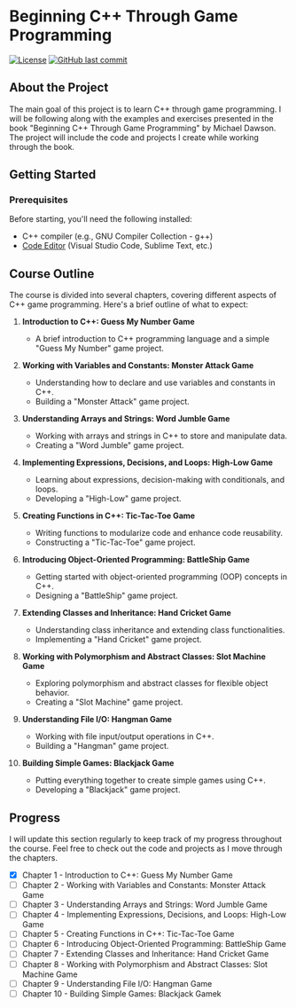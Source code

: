 # Beginning C++ Through Game Programming

[![License](https://img.shields.io/badge/license-Cengage_Learning-blue.svg)](LICENSE)
[![GitHub last commit](https://img.shields.io/github/last-commit/Brynner03/Beginning-Cpp-Through-Game-Programming)](https://github.com/Brynner03/Beginning-Cpp-Through-Game-Programming/commits/main)

## About the Project

The main goal of this project is to learn C++ through game programming. I will be following along with the examples and exercises presented in the book "Beginning C++ Through Game Programming" by Michael Dawson. The project will include the code and projects I create while working through the book.

## Getting Started

### Prerequisites

Before starting, you'll need the following installed:

- C++ compiler (e.g., GNU Compiler Collection - g++)
- [Code Editor](https://code.visualstudio.com/) (Visual Studio Code, Sublime Text, etc.)

## Course Outline

The course is divided into several chapters, covering different aspects of C++ game programming. Here's a brief outline of what to expect:

1. **Introduction to C++: Guess My Number Game**
   - A brief introduction to C++ programming language and a simple "Guess My Number" game project.

2. **Working with Variables and Constants: Monster Attack Game**
   - Understanding how to declare and use variables and constants in C++.
   - Building a "Monster Attack" game project.

3. **Understanding Arrays and Strings: Word Jumble Game**
   - Working with arrays and strings in C++ to store and manipulate data.
   - Creating a "Word Jumble" game project.

4. **Implementing Expressions, Decisions, and Loops: High-Low Game**
   - Learning about expressions, decision-making with conditionals, and loops.
   - Developing a "High-Low" game project.

5. **Creating Functions in C++: Tic-Tac-Toe Game**
   - Writing functions to modularize code and enhance code reusability.
   - Constructing a "Tic-Tac-Toe" game project.

6. **Introducing Object-Oriented Programming: BattleShip Game**
   - Getting started with object-oriented programming (OOP) concepts in C++.
   - Designing a "BattleShip" game project.

7. **Extending Classes and Inheritance: Hand Cricket Game**
   - Understanding class inheritance and extending class functionalities.
   - Implementing a "Hand Cricket" game project.

8. **Working with Polymorphism and Abstract Classes: Slot Machine Game**
   - Exploring polymorphism and abstract classes for flexible object behavior.
   - Creating a "Slot Machine" game project.

9. **Understanding File I/O: Hangman Game**
   - Working with file input/output operations in C++.
   - Building a "Hangman" game project.

10. **Building Simple Games: Blackjack Game**
    - Putting everything together to create simple games using C++.
    - Developing a "Blackjack" game project.

## Progress

I will update this section regularly to keep track of my progress throughout the course. Feel free to check out the code and projects as I move through the chapters.

- [X] Chapter 1 - Introduction to C++: Guess My Number Game
- [ ] Chapter 2 - Working with Variables and Constants: Monster Attack Game
- [ ] Chapter 3 - Understanding Arrays and Strings: Word Jumble Game
- [ ] Chapter 4 - Implementing Expressions, Decisions, and Loops: High-Low Game
- [ ] Chapter 5 - Creating Functions in C++: Tic-Tac-Toe Game
- [ ] Chapter 6 - Introducing Object-Oriented Programming: BattleShip Game
- [ ] Chapter 7 - Extending Classes and Inheritance: Hand Cricket Game
- [ ] Chapter 8 - Working with Polymorphism and Abstract Classes: Slot Machine Game
- [ ] Chapter 9 - Understanding File I/O: Hangman Game
- [ ] Chapter 10 - Building Simple Games: Blackjack Gamek
